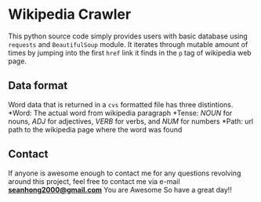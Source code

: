 # Wikipedia Crawler

This python source code simply provides users with basic database
using `requests` and `BeautifulSoup` module. It iterates through
mutable amount of times by jumping into the first `href` link it
finds in the `p` tag of wikipedia web page.

## Data format

Word data that is returned in a `cvs` formatted file has three
distintions.
*Word: The actual word from wikipedia paragraph
*Tense: _NOUN_ for nouns, _ADJ_ for adjectives, _VERB_ for verbs, and _NUM_ for numbers
*Path: url path to the wikipedia page where the word was found

## Contact 

If anyone is awesome enough to contact me for any questions revolving around 
this project, feel free to contact me via e-mail **seanhong2000@gmail.com**
You are Awesome
So have a great day!!
